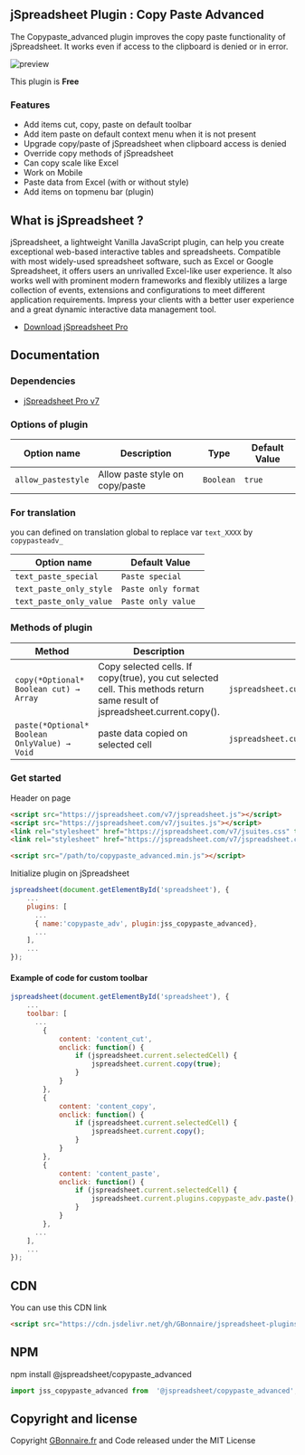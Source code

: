 ## jSpreadsheet Plugin : Copy Paste Advanced

The Copypaste_advanced plugin improves the copy paste functionality of jSpreadsheet. It works even if access to the clipboard is denied or in error.

![preview](https://user-images.githubusercontent.com/52194475/91473978-ece08980-e899-11ea-9a89-ad0f8bc89d42.png)

This plugin is **Free**

### Features

- Add items cut, copy, paste on default toolbar
- Add item paste on default context menu when it is not present
- Upgrade copy/paste of jSpreadsheet when clipboard access is denied
- Override copy methods of jSpreadsheet
- Can copy scale like Excel
- Work on Mobile
- Paste data from Excel (with or without style)
- Add items on topmenu bar (plugin)


## What is jSpreadsheet ?

jSpreadsheet, a lightweight Vanilla JavaScript plugin, can help you create exceptional web-based interactive tables and spreadsheets. Compatible with most widely-used spreadsheet software, such as Excel or Google Spreadsheet, it offers users an unrivalled Excel-like user experience. It also works well with prominent modern frameworks and flexibly utilizes a large collection of events, extensions and configurations to meet different application requirements. Impress your clients with a better user experience and a great dynamic interactive data management tool.

- [Download jSpreadsheet Pro](https://www.jspreadsheet.com) 

## Documentation

### Dependencies

- [jSpreadsheet Pro v7](https://www.jspreadsheet.com/v7) 

### Options of plugin

<table>
	<thead>
		<tr>
			<th>Option name</th>
			<th>Description</th>
			<th>Type</th>
			<th>Default Value</th>
		</tr>
	</thead>
	<tbody>
		<tr>
			<td><code>allow_pastestyle</code></td>
			<td>Allow paste style on copy/paste</td>
			<td><code>Boolean</code></td>
			<td><code>true</code></td>
		</tr>
	</tbody>
</table>

### For translation
you can defined on translation global to replace var <code>text_XXXX</code> by <code>copypasteadv_</code>
<table>
	<thead>
		<tr>
			<th>Option name</th>
			<th>Default Value</th>
		</tr>
	</thead>
	<tbody>
		<tr>
			<td><code>text_paste_special</code></td>
			<td><code>Paste special</code></td>
		</tr>
		<tr>
			<td><code>text_paste_only_style</code></td>
			<td><code>Paste only format</code></td>
		</tr>
		<tr>
			<td><code>text_paste_only_value</code></td>
			<td><code>Paste only value</code></td>
		</tr>
	</tbody>
</table>

### Methods of plugin

<table>
	<thead>
		<tr>
			<th>Method</th>
			<th>Description</th>
			<th>Example</th>
		</tr>
	</thead>
	<tbody>
		<tr>
			<td><code>copy(*Optional* Boolean cut) → Array</code></td>
			<td>Copy selected cells. If copy(true), you cut selected cell. This methods return same result of jspreadsheet.current.copy().</td>
			<td><code>jspreadsheet.current.plugins.copypaste_adv.copy();</code></td>
		</tr>
		<tr>
			<td><code>paste(*Optional* Boolean OnlyValue) → Void</code></td>
			<td>paste data copied on selected cell</td>
			<td><code>jspreadsheet.current.plugins.copypaste_adv.paste();</code></td>
		</tr>
	</tbody>
</table>

### Get started

Header on page
```HTML
<script src="https://jspreadsheet.com/v7/jspreadsheet.js"></script>
<script src="https://jspreadsheet.com/v7/jsuites.js"></script>
<link rel="stylesheet" href="https://jspreadsheet.com/v7/jsuites.css" type="text/css" />
<link rel="stylesheet" href="https://jspreadsheet.com/v7/jspreadsheet.css" type="text/css" />

<script src="/path/to/copypaste_advanced.min.js"></script>
```

Initialize plugin on jSpreadsheet
```JavaScript
jspreadsheet(document.getElementById('spreadsheet'), {
	...
	plugins: [
      ...
      { name:'copypaste_adv', plugin:jss_copypaste_advanced},
      ...  
    ],
    ...
});
```

#### Example of code for custom toolbar

```JavaScript
jspreadsheet(document.getElementById('spreadsheet'), {
	...
	toolbar: [
      ...
        {
	        content: 'content_cut',
	        onclick: function() {
	            if (jspreadsheet.current.selectedCell) {
	                jspreadsheet.current.copy(true);
	            }
	        }
	    },
	    {
	        content: 'content_copy',
	        onclick: function() {
	            if (jspreadsheet.current.selectedCell) {
	                jspreadsheet.current.copy();
	            }
	        }
	    },
	    {
	        content: 'content_paste',
	        onclick: function() {
	            if (jspreadsheet.current.selectedCell) {
	                jspreadsheet.current.plugins.copypaste_adv.paste();
	            }
	        }
	    },
      ...  
    ],
    ...
});
```

## CDN

You can use this CDN link

```HTML
<script src="https://cdn.jsdelivr.net/gh/GBonnaire/jspreadsheet-plugins-and-editors@latest/plugins/dist/copypaste_advanced.min.js"></script>
```

## NPM
npm install @jspreadsheet/copypaste_advanced
```javascript
import jss_copypaste_advanced from  '@jspreadsheet/copypaste_advanced';
```

## Copyright and license

Copyright [GBonnaire.fr](https://www.gbonnaire.fr) and Code released under the MIT License
